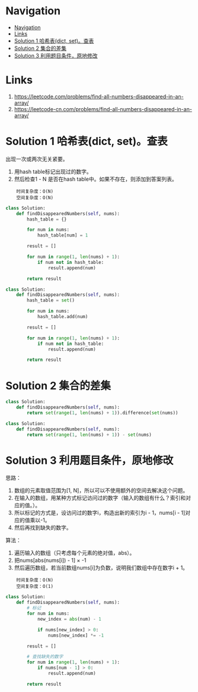 # Navigation
- [Navigation](#navigation)
- [Links](#links)
- [Solution 1 哈希表(dict, set)。查表](#solution-1-%e5%93%88%e5%b8%8c%e8%a1%a8dict-set%e6%9f%a5%e8%a1%a8)
- [Solution 2 集合的差集](#solution-2-%e9%9b%86%e5%90%88%e7%9a%84%e5%b7%ae%e9%9b%86)
- [Solution 3 利用题目条件，原地修改](#solution-3-%e5%88%a9%e7%94%a8%e9%a2%98%e7%9b%ae%e6%9d%a1%e4%bb%b6%e5%8e%9f%e5%9c%b0%e4%bf%ae%e6%94%b9)

# Links
1. https://leetcode.com/problems/find-all-numbers-disappeared-in-an-array/
2. https://leetcode-cn.com/problems/find-all-numbers-disappeared-in-an-array/


# Solution 1 哈希表(dict, set)。查表
出现一次或两次无关紧要。
1. 用hash table标记出现过的数字。
2. 然后检查1 - N 是否在hash table中。如果不存在，则添加到答案列表。

```
    时间复杂度：O(N)
    空间复杂度：O(N)
```
```python
class Solution:
    def findDisappearedNumbers(self, nums):
        hash_table = {}

        for num in nums:
            hash_table[num] = 1

        result = []

        for num in range(1, len(nums) + 1):
            if num not in hash_table:
                result.append(num)

        return result
```
```python
class Solution:
    def findDisappearedNumbers(self, nums):
        hash_table = set()

        for num in nums:
            hash_table.add(num)

        result = []

        for num in range(1, len(nums) + 1):
            if num not in hash_table:
                result.append(num)

        return result
```

# Solution 2 集合的差集
```python
class Solution:
    def findDisappearedNumbers(self, nums):
        return set(range(1, len(nums) + 1)).difference(set(nums))
```
```python
class Solution:
    def findDisappearedNumbers(self, nums):
        return set(range(1, len(nums) + 1)) - set(nums)
```

# Solution 3 利用题目条件，原地修改
思路：
1. 数组的元素取值范围为[1, N]，所以可以不使用额外的空间去解决这个问题。
2. 在输入的数组，用某种方式标记访问过的数字（输入的数组有什么？索引和对应的值。）。
3. 所以标记的方式是，设访问过的数字i，构造出新的索引为i - 1，nums[i - 1]对应的值乘以-1。
4. 然后再找到缺失的数字。

算法：
1. 遍历输入的数组（只考虑每个元素的绝对值，abs）。
2. 把nums[abs(nums[i]) - 1] × -1
3. 然后遍历数组，若当前数组nums[i]为负数，说明我们数组中存在数字i + 1。

```
    时间复杂度：O(N)
    空间复杂度：O(1)
```
```python
class Solution:
    def findDisappearedNumbers(self, nums):
        # 标记
        for num in nums:
            new_index = abs(num) - 1

            if nums[new_index] > 0:
                nums[new_index] *= -1

        result = []

        # 查找缺失的数字
        for num in range(1, len(nums) + 1):
            if nums[num - 1] > 0:
                result.append(num)

        return result
```